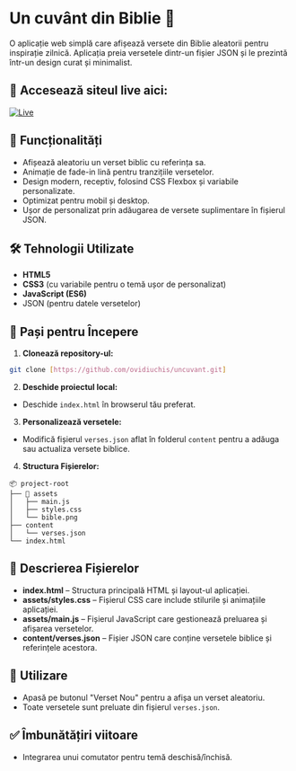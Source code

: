 # Un cuvânt din Biblie 🌱

O aplicație web simplă care afișează versete din Biblie aleatorii pentru inspirație zilnică. Aplicația preia versetele dintr-un fișier JSON și le prezintă într-un design curat și minimalist.

## 🚨 Accesează siteul live aici:

[![Live](https://img.shields.io/badge/Vezi_live-uncuvant.ro-brightgreen?style=for-the-badge)](http://uncuvant.ro)

## 🌟 Funcționalități
- Afișează aleatoriu un verset biblic cu referința sa.
- Animație de fade-in lină pentru tranzițiile versetelor.
- Design modern, receptiv, folosind CSS Flexbox și variabile personalizate.
- Optimizat pentru mobil și desktop.
- Ușor de personalizat prin adăugarea de versete suplimentare în fișierul JSON.

## 🛠️ Tehnologii Utilizate
- **HTML5**
- **CSS3** (cu variabile pentru o temă ușor de personalizat)
- **JavaScript (ES6)**
- JSON (pentru datele versetelor)

## 🚀 Pași pentru Începere

1. **Clonează repository-ul:**

```bash
git clone [https://github.com/ovidiuchis/uncuvant.git]
```

2. **Deschide proiectul local:**

- Deschide `index.html` în browserul tău preferat.

3. **Personalizează versetele:**

- Modifică fișierul `verses.json` aflat în folderul `content` pentru a adăuga sau actualiza versete biblice.

4. **Structura Fișierelor:**

```
📦 project-root
├── 📂 assets
│   ├── main.js
│   ├── styles.css
│   └── bible.png
├── content
│   └── verses.json
└── index.html
```

## 📂 Descrierea Fișierelor

- **index.html** – Structura principală HTML și layout-ul aplicației.
- **assets/styles.css** – Fișierul CSS care include stilurile și animațiile aplicației.
- **assets/main.js** – Fișierul JavaScript care gestionează preluarea și afișarea versetelor.
- **content/verses.json** – Fișier JSON care conține versetele biblice și referințele acestora.

## 🎯 Utilizare
- Apasă pe butonul "Verset Nou" pentru a afișa un verset aleatoriu.
- Toate versetele sunt preluate din fișierul `verses.json`.

## ✅ Îmbunătățiri viitoare
- Integrarea unui comutator pentru temă deschisă/închisă.

